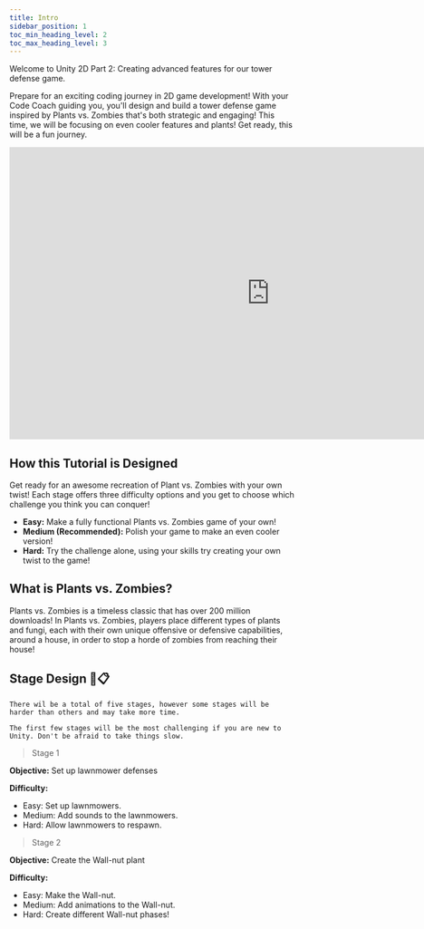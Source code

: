 ```yaml
---
title: Intro
sidebar_position: 1
toc_min_heading_level: 2
toc_max_heading_level: 3
---
```


Welcome to Unity 2D Part 2: Creating advanced features for our tower defense game. 

Prepare for an exciting coding journey in 2D game development! With your Code Coach guiding you, you'll design and build a tower defense game inspired by Plants vs. Zombies that's both strategic and engaging! This time, we will be focusing on even cooler features and plants! Get ready, this will be a fun journey. 

<iframe style={{border: "3px solid #47c621"}} width="917" height="516" src="https://player.vimeo.com/video/966024287?badge=0&amp;autopause=0&amp;player_id=0&amp;app_id=58479" title="Unity 2D" frameborder="0" allow="accelerometer; autoplay; clipboard-write; encrypted-media; gyroscope; picture-in-picture; web-share" referrerpolicy="strict-origin-when-cross-origin" allowfullscreen></iframe>

## How this Tutorial is Designed

Get ready for an awesome recreation of Plant vs. Zombies with your own twist! Each stage offers three difficulty options and you get to choose which challenge you think you can conquer!

- **Easy:** Make a fully functional Plants vs. Zombies game of your own!
- **Medium (Recommended):** Polish your game to make an even cooler version!
- **Hard:** Try the challenge alone, using your skills try creating your own twist to the game!

## What is Plants vs. Zombies?

Plants vs. Zombies is a timeless classic that has over 200 million downloads! In Plants vs. Zombies, players place different types of plants and fungi, each with their own unique offensive or defensive capabilities, around a house, in order to stop a horde of zombies from reaching their house!

## Stage Design 🎨📋  
    There wil be a total of five stages, however some stages will be harder than others and may take more time.
    
    The first few stages will be the most challenging if you are new to Unity. Don't be afraid to take things slow.

>Stage 1

**Objective:** Set up lawnmower defenses

**Difficulty:**

- Easy: Set up lawnmowers.
- Medium: Add sounds to the lawnmowers.
- Hard: Allow lawnmowers to respawn. 

>Stage 2

**Objective:** Create the Wall-nut plant

**Difficulty:**

- Easy: Make the Wall-nut. 
- Medium: Add animations to the Wall-nut.
- Hard: Create different Wall-nut phases!

